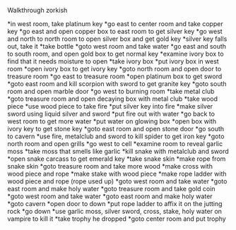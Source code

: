 Walkthrough zorkish

*in west room, take platinum key
*go east to center room and take copper key
*go east and open copper box to east room to get silver key
*go west and north to north room to open silver box and get gold key
*silver key falls out, take it
*take bottle
*goto west room and take water
*go east and south to south room, and open gold box to get normal key
*examine ivory box to find that it needs moisture to open
*take ivory box
*put ivory box in west room
*open ivory box to get ivory key
*goto north room and open door to treasure room
*go east to treasure room
*open platinum box to get sword
*goto east room and kill scorpion with sword to get granite key
*goto south room and open marble door
*go west to burning room
*take metal club
*goto treasure room and open decaying box with metal club
*take wood piece
*use wood piece to take fire
*put silver key into fire
*make silver sword using liquid silver and sword
*put fire out with water
*go back to west room to get more water
*put water on glowing box
*open box with ivory key to get stone key
*goto east room and open stone door
*go south to cavern
*use fire, metalclub and sword to kill spider to get iron key
*goto north room and open grills
*go west to cell
*examine room to reveal garlic moss
*take moss that smells like garlic
*kill snake with metalclub and sword
*open snake carcass to get emerald key
*take snake skin
*make rope from snake skin
*goto treasure room and take more wood
*make cross with wood piece and rope
*make stake with wood piece
*make rope ladder with wood piece and rope (rope used up)
*goto west room and take water
*goto east room and make holy water
*goto treasure room and take gold coin
*goto west room and take water
*goto east room and make holy water
*goto cavern
*open door to down
*put rope ladder to affix it on the jutting rock
*go down
*use garlic moss, silver sword, cross, stake, holy water on vampire to kill it
*take trophy he dropped
*goto center room and put trophy

